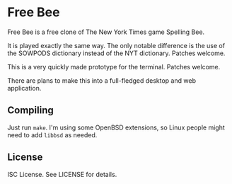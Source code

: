 Free Bee
========
Free Bee is a free clone of The New York Times game Spelling Bee.

It is played exactly the same way.
The only notable difference is the use of the SOWPODS dictionary instead of
the NYT dictionary. Patches welcome.

This is a very quickly made prototype for the terminal. Patches welcome.

There are plans to make this into a full-fledged desktop and web application.

Compiling
---------
Just run `make`. I'm using some OpenBSD extensions, so Linux people might
need to add `libbsd` as needed.

License
-------
ISC License. See LICENSE for details.
